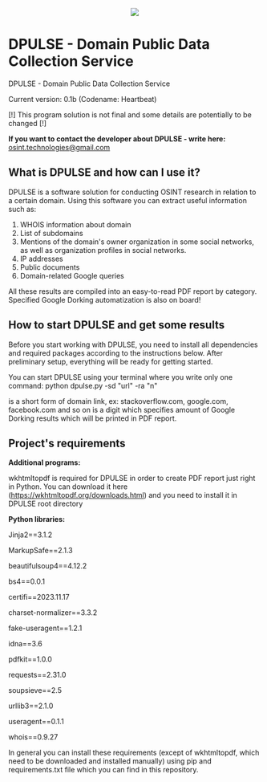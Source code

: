 <p align="center">
  <img src="https://github.com/OSINT-TECHNOLOGIES/dpulse/assets/77023667/f7d560fa-ce29-4795-b9f8-527916e3bbbe">
</p>

# DPULSE - Domain Public Data Collection Service 

DPULSE - Domain Public Data Collection Service 

Current version: 0.1b (Codename: Heartbeat)

[!] This program solution is not final and some details are potentially to be changed [!]

**If you want to contact the developer about DPULSE - write here:** osint.technologies@gmail.com

## What is DPULSE and how can I use it?

DPULSE is a software solution for conducting OSINT research in relation to a certain domain. Using this software you can extract useful information such as:
1) WHOIS information about domain
2) List of subdomains
3) Mentions of the domain's owner organization in some social networks, as well as organization profiles in social networks.
4) IP addresses
5) Public documents
6) Domain-related Google queries

All these results are compiled into an easy-to-read PDF report by category. Specified Google Dorking automatization is also on board!

## How to start DPULSE and get some results 

Before you start working with DPULSE, you need to install all dependencies and required packages according to the instructions below. After preliminary setup, everything will be ready for getting started.

You can start DPULSE using your terminal where you write only one command: python dpulse.py -sd "url" -ra "n"

<url> is a short form of domain link, ex: stackoverflow.com, google.com, facebook.com and so on
<n> is a digit which specifies amount of Google Dorking results which will be printed in PDF report.

## Project's requirements 

**Additional programs:**

wkhtmltopdf is required for DPULSE in order to create PDF report just right in Python. You can download it here (https://wkhtmltopdf.org/downloads.html) and you need to install it in DPULSE root directory

**Python libraries:**

Jinja2==3.1.2 

MarkupSafe==2.1.3

beautifulsoup4==4.12.2

bs4==0.0.1

certifi==2023.11.17

charset-normalizer==3.3.2

fake-useragent==1.2.1

idna==3.6

pdfkit==1.0.0

requests==2.31.0

soupsieve==2.5

urllib3==2.1.0

useragent==0.1.1

whois==0.9.27

In general you can install these requirements (except of wkhtmltopdf, which need to be downloaded and installed manually) using pip and requirements.txt file which you can find in this repository.
